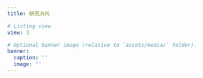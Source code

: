 ```yaml
---
title: 研究方向

# Listing view
view: 3

# Optional banner image (relative to `assets/media/` folder).
banner:
  caption: ''
  image: ''
---
```

